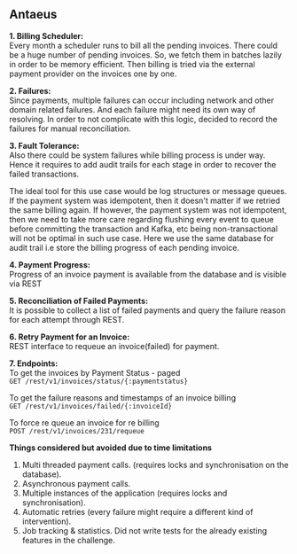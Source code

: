 ## Antaeus

__1. Billing Scheduler:__  
Every month a scheduler runs to bill all the pending invoices. There could be a huge number of pending invoices.
So, we fetch them in batches lazily in order to be memory efficient. Then billing is tried via the external payment provider on the invoices one by one.

__2. Failures:__  
Since payments, multiple failures can occur including network and other domain related failures.
And each failure might need its own way of resolving.
In order to not complicate with this logic, decided to record the failures for manual reconciliation.

__3. Fault Tolerance:__  
Also there could be system failures while billing process is under way. 
Hence it requires to add audit trails for each stage in order to recover the failed transactions.

The ideal tool for this use case would be log structures or message queues. 
If the payment system was idempotent, then it doesn't matter if we retried the same billing again.
If however, the payment system was not idempotent, then we need to take more care regarding flushing every event to queue before committing the transaction and Kafka, etc being non-transactional will not be optimal in such use case.
Here we use the same database for audit trail i.e store the billing progress of each pending invoice.

__4. Payment Progress:__  
Progress of an invoice payment is available from the database and is visible via REST 

__5. Reconciliation of Failed Payments:__  
It is possible to collect a list of failed payments and query the failure reason for each attempt through REST.

__6. Retry Payment for an Invoice:__  
REST interface to requeue an invoice(failed) for payment. 

__7. Endpoints:__  
    To get the invoices by Payment Status - paged    
     ```GET /rest/v1/invoices/status/{:paymentstatus}```

   To get the failure reasons and timestamps of an invoice billing   
     ```GET /rest/v1/invoices/failed/{:invoiceId}```
 
   To force re queue an invoice for re billing   
     ```POST /rest/v1/invoices/231/requeue``` 


__Things considered but avoided due to time limitations__   

1. Multi threaded payment calls. (requires locks and synchronisation on the database).
2. Asynchronous payment calls.
3. Multiple instances of the application (requires locks and synchronisation).
4. Automatic retries (every failure might require a different kind of intervention).
5. Job tracking & statistics.
Did not write tests for the already existing features in the challenge.